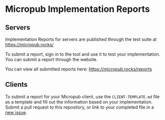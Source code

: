 # Micropub Implementation Reports

## Servers

Implementation Reports for servers are published through the test suite at https://micropub.rocks/

To submit a report, sign in to the tool and use it to test your implementation. You can submit a report through the website.

You can view all submitted reports here: https://micropub.rocks/reports

## Clients

To submit a report for your Micropub client, use the `CLIENT-TEMPLATE.md` file as a template and fill out the information based on your implementation. Submit a pull request to this repository, or link to your completed file in a [new issue](https://github.com/w3c/micropub/issues).

